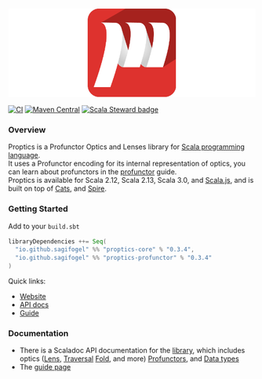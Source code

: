 ![Proptics Logo](./proptics.png)

[![CI](https://github.com/sagifogel/Proptics/actions/workflows/ci.yml/badge.svg)](https://github.com/sagifogel/Proptics/actions/workflows/ci.yml)
[![Maven Central](https://img.shields.io/maven-central/v/io.github.sagifogel/proptics-core_2.13.svg?color=32c954)](https://maven-badges.herokuapp.com/maven-central/io.github.sagifogel/proptics-core_2.13)
[![Scala Steward badge](https://img.shields.io/badge/Scala_Steward-helping-blue.svg?style=flat&logo=data:image/png;base64,iVBORw0KGgoAAAANSUhEUgAAAA4AAAAQCAMAAAARSr4IAAAAVFBMVEUAAACHjojlOy5NWlrKzcYRKjGFjIbp293YycuLa3pYY2LSqql4f3pCUFTgSjNodYRmcXUsPD/NTTbjRS+2jomhgnzNc223cGvZS0HaSD0XLjbaSjElhIr+AAAAAXRSTlMAQObYZgAAAHlJREFUCNdNyosOwyAIhWHAQS1Vt7a77/3fcxxdmv0xwmckutAR1nkm4ggbyEcg/wWmlGLDAA3oL50xi6fk5ffZ3E2E3QfZDCcCN2YtbEWZt+Drc6u6rlqv7Uk0LdKqqr5rk2UCRXOk0vmQKGfc94nOJyQjouF9H/wCc9gECEYfONoAAAAASUVORK5CYII=)](https://scala-steward.org)

### Overview

Proptics is a Profunctor Optics and Lenses library for [Scala programming language](https://scala-lang.org).</br>
It uses a Profunctor encoding for its internal representation of optics, you can learn about profunctors in the [profunctor](https://sagifogel.github.io/Proptics/docs/profunctors/profunctor) guide.</br>
Proptics is available for Scala 2.12, Scala 2.13, Scala 3.0, and [Scala.js](http://www.scala-js.org/),
and is built on top of [Cats](https://typelevel.org/cats/), and [Spire](https://typelevel.org/spire/).


### Getting Started

Add to your `build.sbt`
```scala
libraryDependencies ++= Seq(
  "io.github.sagifogel" %% "proptics-core" % "0.3.4",
  "io.github.sagifogel" %% "proptics-profunctor" % "0.3.4"
)
```

Quick links:

* [Website][website]
* [API docs][proptics-api]
* [Guide][guide]

[website]: https://sagifogel.github.io/Proptics/
[proptics-api]: https://sagifogel.github.io/Proptics/api/proptics/
[guide]: https://sagifogel.github.io/Proptics/docs/overview

### Documentation

* There is a Scaladoc API documentation for the [library][proptics-api], which includes optics ([Lens](https://sagifogel.github.io/Proptics/api/proptics/Lens_), [Traversal](https://sagifogel.github.io/Proptics/api/proptics/Traversal_) [Fold](https://sagifogel.github.io/Proptics/api/proptics/Fold_), and more)
  [Profunctors](https://sagifogel.github.io/Proptics/api/proptics/profunctor/), and [Data types](https://sagifogel.github.io/Proptics/api/proptics/internal/) </br>
* The [guide page][guide]

